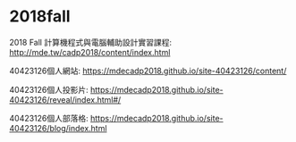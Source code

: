 # 2018fall
2018 Fall 計算機程式與電腦輔助設計實習課程: http://mde.tw/cadp2018/content/index.html

40423126個人網站: https://mdecadp2018.github.io/site-40423126/content/

40423126個人投影片: https://mdecadp2018.github.io/site-40423126/reveal/index.html#/

40423126個人部落格: https://mdecadp2018.github.io/site-40423126/blog/index.html

